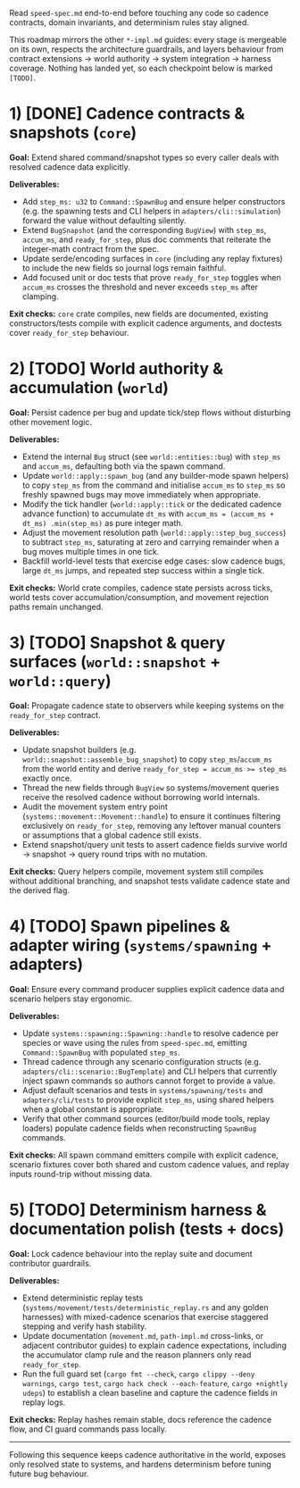 Read `speed-spec.md` end-to-end before touching any code so cadence contracts,
domain invariants, and determinism rules stay aligned.

This roadmap mirrors the other `*-impl.md` guides: every stage is mergeable on
its own, respects the architecture guardrails, and layers behaviour from
contract extensions → world authority → system integration → harness coverage.
Nothing has landed yet, so each checkpoint below is marked `[TODO]`.

# 1) [DONE] Cadence contracts & snapshots (`core`)

**Goal:** Extend shared command/snapshot types so every caller deals with
resolved cadence data explicitly.

**Deliverables:**

* Add `step_ms: u32` to `Command::SpawnBug` and ensure helper constructors (e.g.
  the spawning tests and CLI helpers in `adapters/cli::simulation`) forward the
  value without defaulting silently.
* Extend `BugSnapshot` (and the corresponding `BugView`) with `step_ms`,
  `accum_ms`, and `ready_for_step`, plus doc comments that reiterate the
  integer-math contract from the spec.
* Update serde/encoding surfaces in `core` (including any replay fixtures) to
  include the new fields so journal logs remain faithful.
* Add focused unit or doc tests that prove `ready_for_step` toggles when
  `accum_ms` crosses the threshold and never exceeds `step_ms` after clamping.

**Exit checks:** `core` crate compiles, new fields are documented, existing
constructors/tests compile with explicit cadence arguments, and doctests cover
`ready_for_step` behaviour.

# 2) [TODO] World authority & accumulation (`world`)

**Goal:** Persist cadence per bug and update tick/step flows without disturbing
other movement logic.

**Deliverables:**

* Extend the internal `Bug` struct (see `world::entities::bug`) with `step_ms`
  and `accum_ms`, defaulting both via the spawn command.
* Update `world::apply::spawn_bug` (and any builder-mode spawn helpers) to copy
  `step_ms` from the command and initialise `accum_ms` to `step_ms` so freshly
  spawned bugs may move immediately when appropriate.
* Modify the tick handler (`world::apply::tick` or the dedicated cadence
  advance function) to accumulate `dt_ms` with `accum_ms = (accum_ms + dt_ms)
  .min(step_ms)` as pure integer math.
* Adjust the movement resolution path (`world::apply::step_bug_success`) to
  subtract `step_ms`, saturating at zero and carrying remainder when a bug moves
  multiple times in one tick.
* Backfill world-level tests that exercise edge cases: slow cadence bugs, large
  `dt_ms` jumps, and repeated step success within a single tick.

**Exit checks:** World crate compiles, cadence state persists across ticks,
world tests cover accumulation/consumption, and movement rejection paths remain
unchanged.

# 3) [TODO] Snapshot & query surfaces (`world::snapshot` + `world::query`)

**Goal:** Propagate cadence state to observers while keeping systems on the
`ready_for_step` contract.

**Deliverables:**

* Update snapshot builders (e.g. `world::snapshot::assemble_bug_snapshot`) to
  copy `step_ms`/`accum_ms` from the world entity and derive
  `ready_for_step = accum_ms >= step_ms` exactly once.
* Thread the new fields through `BugView` so systems/movement queries receive
  the resolved cadence without borrowing world internals.
* Audit the movement system entry point (`systems::movement::Movement::handle`)
  to ensure it continues filtering exclusively on `ready_for_step`, removing any
  leftover manual counters or assumptions that a global cadence still exists.
* Extend snapshot/query unit tests to assert cadence fields survive world →
  snapshot → query round trips with no mutation.

**Exit checks:** Query helpers compile, movement system still compiles without
additional branching, and snapshot tests validate cadence state and the derived
flag.

# 4) [TODO] Spawn pipelines & adapter wiring (`systems/spawning` + adapters)

**Goal:** Ensure every command producer supplies explicit cadence data and
scenario helpers stay ergonomic.

**Deliverables:**

* Update `systems::spawning::Spawning::handle` to resolve cadence per species or
  wave using the rules from `speed-spec.md`, emitting `Command::SpawnBug` with
  populated `step_ms`.
* Thread cadence through any scenario configuration structs (e.g.
  `adapters/cli::scenario::BugTemplate`) and CLI helpers that currently inject
  spawn commands so authors cannot forget to provide a value.
* Adjust default scenarios and tests in `systems/spawning/tests` and
  `adapters/cli/tests` to provide explicit `step_ms`, using shared helpers when
  a global constant is appropriate.
* Verify that other command sources (editor/build mode tools, replay loaders)
  populate cadence fields when reconstructing `SpawnBug` commands.

**Exit checks:** All spawn command emitters compile with explicit cadence,
scenario fixtures cover both shared and custom cadence values, and replay inputs
round-trip without missing data.

# 5) [TODO] Determinism harness & documentation polish (tests + docs)

**Goal:** Lock cadence behaviour into the replay suite and document contributor
guardrails.

**Deliverables:**

* Extend deterministic replay tests (`systems/movement/tests/deterministic_replay.rs`
  and any golden harnesses) with mixed-cadence scenarios that exercise staggered
  stepping and verify hash stability.
* Update documentation (`movement.md`, `path-impl.md` cross-links, or adjacent
  contributor guides) to explain cadence expectations, including the
  accumulator clamp rule and the reason planners only read `ready_for_step`.
* Run the full guard set (`cargo fmt --check`, `cargo clippy --deny warnings`,
  `cargo test`, `cargo hack check --each-feature`, `cargo +nightly udeps`) to
  establish a clean baseline and capture the cadence fields in replay logs.

**Exit checks:** Replay hashes remain stable, docs reference the cadence flow,
and CI guard commands pass locally.

---

Following this sequence keeps cadence authoritative in the world, exposes only
resolved state to systems, and hardens determinism before tuning future bug
behaviour.
